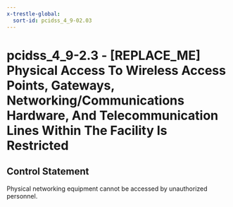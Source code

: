 ```yaml
---
x-trestle-global:
  sort-id: pcidss_4_9-02.03
---
```


# pcidss_4_9-2.3 - \[REPLACE_ME\] Physical Access To Wireless Access Points, Gateways, Networking/Communications Hardware, And Telecommunication Lines Within The Facility Is Restricted

## Control Statement

Physical networking equipment cannot be accessed by unauthorized personnel.
